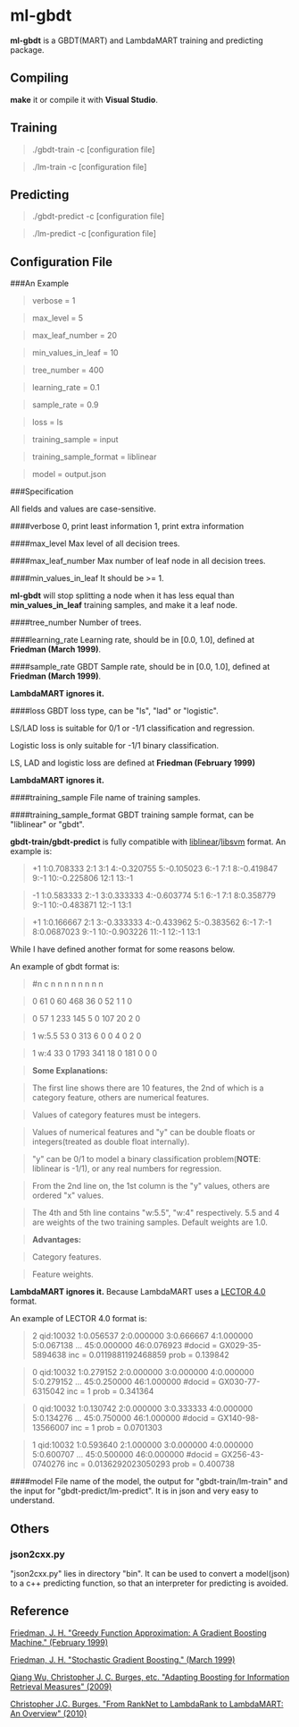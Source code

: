 ml-gbdt
=====================

**ml-gbdt** is a GBDT(MART) and LambdaMART training and predicting package.

Compiling
---------
**make** it or compile it with **Visual Studio**.

Training
--------
>./gbdt-train -c [configuration file]

>./lm-train -c [configuration file]

Predicting
--------
>./gbdt-predict -c [configuration file]

>./lm-predict -c [configuration file]

Configuration File
------------------
###An Example

>verbose = 1

>max_level = 5

>max_leaf_number = 20

>min_values_in_leaf = 10

>tree_number = 400

>learning_rate = 0.1

>sample_rate = 0.9

>loss = ls

>training_sample = input

>training_sample_format = liblinear

>model = output.json

###Specification

All fields and values are case-sensitive.

####verbose
0, print least information
1, print extra information

####max_level
Max level of all decision trees.

####max_leaf_number
Max number of leaf node in all decision trees.

####min_values_in_leaf
It should be >= 1.

**ml-gbdt** will stop splitting a node when it has less equal than **min_values_in_leaf** training samples, and make it a leaf node.

####tree_number
Number of trees.

####learning_rate
Learning rate, should be in [0.0, 1.0], defined at **Friedman (March 1999)**.

####sample_rate
GBDT Sample rate, should be in [0.0, 1.0], defined at **Friedman (March 1999)**.

**LambdaMART ignores it.**

####loss
GBDT loss type, can be "ls", "lad" or "logistic".

LS/LAD loss is suitable for 0/1 or -1/1 classification and regression.

Logistic loss is only suitable for -1/1 binary classification.

LS, LAD and logistic loss are defined at **Friedman (February 1999)**

**LambdaMART ignores it.**

####training_sample
File name of training samples.

####training_sample_format
GBDT training sample format, can be "liblinear" or "gbdt".

**gbdt-train/gbdt-predict** is fully compatible with [liblinear](http://www.csie.ntu.edu.tw/~cjlin/liblinear/)/[libsvm](http://www.csie.ntu.edu.tw/~cjlin/libsvm/) format. An example is:

>+1 1:0.708333 2:1 3:1 4:-0.320755 5:-0.105023 6:-1 7:1 8:-0.419847 9:-1 10:-0.225806 12:1 13:-1

>-1 1:0.583333 2:-1 3:0.333333 4:-0.603774 5:1 6:-1 7:1 8:0.358779 9:-1 10:-0.483871 12:-1 13:1

>+1 1:0.166667 2:1 3:-0.333333 4:-0.433962 5:-0.383562 6:-1 7:-1 8:0.0687023 9:-1 10:-0.903226 11:-1 12:-1 13:1

While I have defined another format for some reasons below.

An example of gbdt format is:

> \#n c n n n n n n n n

> 0 61 0 60 468 36 0 52 1 1 0

> 0 57 1 233 145 5 0 107 20 2 0

> 1 w:5.5 53 0 313 6 0 0 4 0 2 0

> 1 w:4 33 0 1793 341 18 0 181 0 0 0



> **Some Explanations:**

> The first line shows there are 10 features, the 2nd of which is a category feature, others are numerical features.

> Values of category features must be integers.

> Values of numerical features and "y" can be double floats or integers(treated as double float internally).

> "y" can be 0/1 to model a binary classification problem(**NOTE**: liblinear is -1/1), or any real numbers for regression.

> From the 2nd line on, the 1st column is the "y" values, others are ordered "x" values.

> The 4th and 5th line contains "w:5.5", "w:4" respectively. 5.5 and 4 are weights of the two training samples.
> Default weights are 1.0.

> **Advantages:**

> Category features.

> Feature weights.

**LambdaMART ignores it.** Because LambdaMART uses a [LECTOR 4.0](http://research.microsoft.com/en-us/um/beijing/projects/letor//letor4dataset.aspx) format.

An example of LECTOR 4.0 format is:

> 2 qid:10032 1:0.056537 2:0.000000 3:0.666667 4:1.000000 5:0.067138 ... 45:0.000000 46:0.076923 #docid = GX029-35-5894638 inc = 0.0119881192468859 prob = 0.139842

> 0 qid:10032 1:0.279152 2:0.000000 3:0.000000 4:0.000000 5:0.279152 ... 45:0.250000 46:1.000000 #docid = GX030-77-6315042 inc = 1 prob = 0.341364 

> 0 qid:10032 1:0.130742 2:0.000000 3:0.333333 4:0.000000 5:0.134276 ... 45:0.750000 46:1.000000 #docid = GX140-98-13566007 inc = 1 prob = 0.0701303

> 1 qid:10032 1:0.593640 2:1.000000 3:0.000000 4:0.000000 5:0.600707 ... 45:0.500000 46:0.000000 #docid = GX256-43-0740276 inc = 0.0136292023050293 prob = 0.400738

####model
File name of the model, the output for "gbdt-train/lm-train" and the input for "gbdt-predict/lm-predict".
It is in json and very easy to understand.

Others
-----
### json2cxx.py
"json2cxx.py" lies in directory "bin".
It can be used to convert a model(json) to a c++ predicting function, so that an interpreter for predicting is avoided.


Reference
---------
[Friedman, J. H. "Greedy Function Approximation: A Gradient Boosting Machine." (February 1999)](http://www-stat.stanford.edu/~jhf/ftp/trebst.pdf)

[Friedman, J. H. "Stochastic Gradient Boosting." (March 1999)](https://statweb.stanford.edu/~jhf/ftp/stobst.pdf)

[Qiang Wu, Christopher J. C. Burges, etc. "Adapting Boosting for Information Retrieval Measures" (2009)](http://research.microsoft.com/en-us/um/people/cburges/papers/lambdamart.pdf)

[Christopher J.C. Burges. "From RankNet to LambdaRank to LambdaMART: An Overview" (2010)](http://research.microsoft.com/pubs/132652/MSR-TR-2010-82.pdf)

